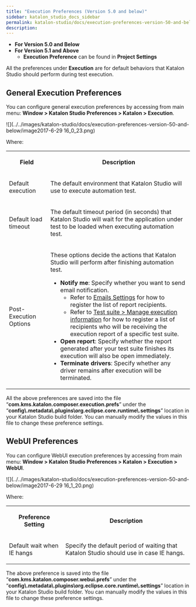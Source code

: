 ```yaml
---
title: "Execution Preferences (Version 5.0 and below)" 
sidebar: katalon_studio_docs_sidebar
permalink: katalon-studio/docs/execution-preferences-version-50-and-below.html 
description: 
---
```

*   **For Version 5.0 and Below**
*   **For Version 5.1 and Above**
    *   **Execution Preference** can be found in **Project Settings**

All the preferences under **Execution** are for default behaviors that Katalon Studio should perform during test execution. 

General Execution Preferences
-----------------------------

You can configure general execution preferences by accessing from main menu: **Window > Katalon Studio Preferences > Katalon > Execution**.

![](../../images/katalon-studio/docs/execution-preferences-version-50-and-below/image2017-6-29 16_0_23.png)

Where:

<table class="" style="table-layout: fixed;"><colgroup class="" style=""><col style="" class=""><col style="" class=""></colgroup><tbody class="" style=""><tr class="" style=""><th class="" style=""><p class="" style="">Field</p></th><th class="" style=""><p class="" style=""><strong class="" style="">Description</strong></p></th></tr><tr class="" style=""><td class="" style=""><p class="" style="">Default execution</p></td><td class="" style=""><p class="" style="">The default environment that Katalon Studio will use to execute automation test.</p></td></tr><tr class="" style=""><td class="" style=""><p class="" style="">Default load timeout</p></td><td class="" style=""><p class="" style="">The default timeout period (in seconds) that Katalon Studio will wait for the application under test to be loaded when executing automation test.</p></td></tr><tr class="" style=""><td class="" style=""><p class="" style="">Post-Execution Options</p></td><td class="" style=""><p class="" style="">These options decide the actions that Katalon Studio will perform after finishing automation test.</p><ul class="" style=""><li class="" style=""><strong class="" style="">Notify me</strong>: S<span class="" style=""><span class="" style="">pecify whether you want to send email notification.</span></span><ul class="" style=""><li class="" style="">Refer to <a href="/display/KD/Emails+Settings" class="" style="">Emails Settings</a> for how to register the list of report recipients.</li><li class="" style="">Refer to <a href="/pages/viewpage.action?pageId=786668" class="" style="">Test suite &gt; Manage execution information</a> for how to register a list of recipients who will be receiving the execution report of a specific test suite.</li></ul></li><li class="" style=""><strong class="" style="">Open report</strong>: S<span class="" style="">pecify whether the report generated after your test suite finishes its execution will also be open immediately.</span></li><li class="" style=""><span class="" style=""><strong class="" style="">Terminate drivers</strong>: Specify whether any driver remains after execution will be terminated.</span></li></ul></td></tr></tbody></table>

All the above preferences are saved into the file “**com.kms.katalon.composer.execution.prefs**” under the “**config\\.metadata\\.plugins\\org.eclipse.core.runtime\\.settings**” location in your Katalon Studio build folder. You can manually modify the values in this file to change these preference settings.

WebUI Preferences
-----------------

You can configure WebUI execution preferences by accessing from main menu: **Window > Katalon Studio Preferences > Katalon > Execution > WebUI**.

![](../../images/katalon-studio/docs/execution-preferences-version-50-and-below/image2017-6-29 16_1_20.png)

Where:

<table class="" style="table-layout: fixed;"><colgroup class="" style=""><col class="" style=""><col class="" style=""></colgroup><tbody class="" style=""><tr class="" style=""><th class="" style=""><p class="" style=""><strong class="" style="">Preference Setting</strong></p></th><th class="" style=""><p class="" style=""><strong class="" style="">Description</strong></p></th></tr><tr class="" style=""><td class="" style=""><p class="" style="">Default wait when IE hangs</p></td><td class="" style=""><p class="" style="">Specify the default period of waiting that Katalon Studio should use in case IE hangs.</p></td></tr></tbody></table>

The above preference is saved into the file “**com.kms.katalon.composer.webui.prefs**” under the “**config\\.metadata\\.plugins\\org.eclipse.core.runtime\\.settings**” location in your Katalon Studio build folder. You can manually modify the values in this file to change these preference settings.